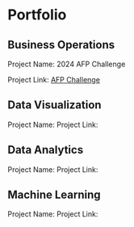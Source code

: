 # Portfolio

## Business Operations
Project Name: 2024 AFP Challenge

Project Link: [AFP Challenge](https://github.com/edimaudo/hackathon_coding_challenges/tree/master/afp_challenge)

## Data Visualization
Project Name: 
Project Link:

## Data Analytics
Project Name: 
Project Link:

## Machine Learning
Project Name: 
Project Link:

